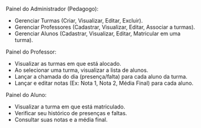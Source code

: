 Painel do Administrador (Pedagogo):
* Gerenciar Turmas (Criar, Visualizar, Editar, Excluir).
* Gerenciar Professores (Cadastrar, Visualizar, Editar, Associar a turmas).
* Gerenciar Alunos (Cadastrar, Visualizar, Editar, Matricular em uma turma).

Painel do Professor:
* Visualizar as turmas em que está alocado.
* Ao selecionar uma turma, visualizar a lista de alunos.
* Lançar a chamada do dia (presença/falta) para cada aluno da turma.
* Lançar e editar notas (Ex: Nota 1, Nota 2, Média Final) para cada aluno.

Painel do Aluno:
* Visualizar a turma em que está matriculado.
* Verificar seu histórico de presenças e faltas.
* Consultar suas notas e a média final.
